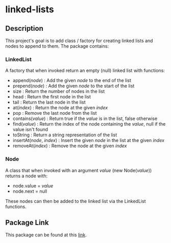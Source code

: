 # linked-lists

## Description

This project's goal is to add class / factory for creating linked lists and nodes to append to them.
The package contains:

### LinkedList

A factory that when invoked return an empty (null) linked list with functions:

- append(_node_) : Add the given _node_ to the end of the list
- prepend(_node_) : Add the given _node_ to the start of the list
- size : Return the number of nodes in the list
- head : Return the first node in the list
- tail : Return the last node in the list
- at(_index_) : Return the node at the given _index_
- pop : Remove the last node from the list
- contains(_value_) : Return true if the _value_ is in the list, false otherwise
- find(_value_) : Return the index of the node containing the _value_, null if the value isn't found
- toString : Return a string representation of the list
- insertAt(_node_, _index_) : Insert the given _node_ in the list at the given _index_
- removeAt(_index_) : Remove the node at the given _index_

### Node

A class that when invoked with an argument _value_ (new Node(_value_)) returns a node with:

- node.value = _value_
- node.next = null

These nodes can then be added to the linked list via the LinkedList functions.

## Package Link

This package can be found at this [link](https://www.npmjs.com/package/linkedlists-and-nodes).
